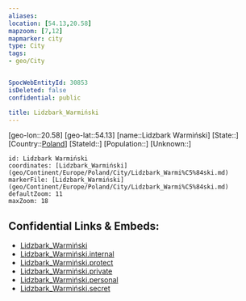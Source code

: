 ```yaml
---
aliases: 
location: [54.13,20.58]
mapzoom: [7,12] 
mapmarker: city 
type: City
tags:
- geo/City


SpocWebEntityId: 30853
isDeleted: false
confidential: public

title: Lidzbark_Warmiński
---
```

[geo-lon::20.58]
[geo-lat::54.13]
[name::Lidzbark Warmiński]
[State::]
[Country::[Poland](geo/Continent/Europe/Poland.md)]
[StateId::]
[Population::]
[Unknown::]


```leaflet
id: Lidzbark Warmiński
coordinates: [Lidzbark_Warmiński](geo/Continent/Europe/Poland/City/Lidzbark_Warmi%C5%84ski.md)
markerFile: [Lidzbark_Warmiński](geo/Continent/Europe/Poland/City/Lidzbark_Warmi%C5%84ski.md)
defaultZoom: 11 
maxZoom: 18
```


## Confidential Links & Embeds: 
- [Lidzbark_Warmiński](../../../../../../_public/geo/Continent/Europe/Poland/City/Lidzbark_Warmi%C5%84ski.md) 
- [Lidzbark_Warmiński.internal](../../../../../../_internal/geo/Continent/Europe/Poland/City/Lidzbark_Warmi%C5%84ski.internal.md) 
- [Lidzbark_Warmiński.protect](../../../../../../_protect/geo/Continent/Europe/Poland/City/Lidzbark_Warmi%C5%84ski.protect.md) 
- [Lidzbark_Warmiński.private](../../../../../../_private/geo/Continent/Europe/Poland/City/Lidzbark_Warmi%C5%84ski.private.md) 
- [Lidzbark_Warmiński.personal](../../../../../../_personal/geo/Continent/Europe/Poland/City/Lidzbark_Warmi%C5%84ski.personal.md) 
- [Lidzbark_Warmiński.secret](../../../../../../_secret/geo/Continent/Europe/Poland/City/Lidzbark_Warmi%C5%84ski.secret.md) 
